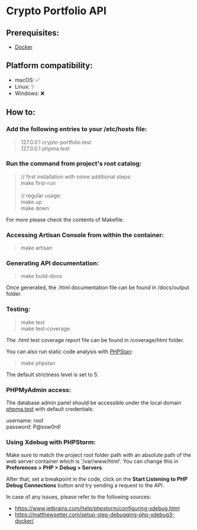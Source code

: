 # Crypto Portfolio API

## Prerequisites:
* [Docker](https://docs.docker.com/get-docker/)

## Platform compatibility:
* macOS: ✅
* Linux: ❔
* Windows: ❌

## How to:

### Add the following entries to your /etc/hosts file:

> 127.0.0.1 crypto-portfolio.test \
> 127.0.0.1 phpma.test

### Run the command from project's root catalog:

> // first installation with some additional steps: \
> make first-run \
> \
> // regular usage: \
> make up \
> make down

For more please check the contents of Makefile.

### Accessing Artisan Console from within the container:

> make artisan

### Generating API documentation:

> make build-docs

Once generated, the .html documentation file can be found in /docs/output folder.

### Testing:

> make test \
> make test-coverage

The .html test coverage report file can be found in /coverage/html folder.

You can also run static code analysis with [PHPStan](https://github.com/phpstan/phpstan):

> make phpstan

The default strictness level is set to 5. 

### PHPMyAdmin access:

The database admin panel should be accessible under the local domain [phpma.test](http://phpma.test/) with default credentials:

username: root \
password: P@ssw0rd!

### Using Xdebug with PHPStorm:

Make sure to match the project root folder path with an absolute path of the web server container which is '/var/www/html'. You can change this in <strong>Preferences > PHP > Debug > Servers</strong>.

After that, set a breakpoint in the code, click on the <strong>Start Listening to PHP Debug Connections</strong> button and try sending a request to the API.

In case of any issues, please refer to the following sources:

* https://www.jetbrains.com/help/phpstorm/configuring-xdebug.html
* https://matthewsetter.com/setup-step-debugging-php-xdebug3-docker/